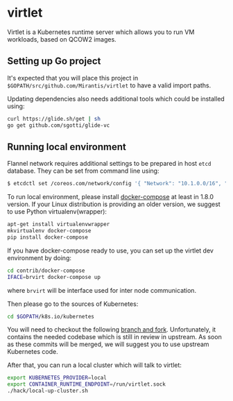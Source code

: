 # virtlet

Virtlet is a Kubernetes runtime server which allows you to run VM workloads, based on QCOW2 images.

## Setting up Go project

It's expected that you will place this project in `$GOPATH/src/github.com/Mirantis/virtlet` to have a valid import paths.

Updating dependencies also needs additional tools which could be installed using:

```sh
curl https://glide.sh/get | sh
go get github.com/sgotti/glide-vc
```

## Running local environment

Flannel network requires additional settings to be prepared in host `etcd` database. They can be set from command line using:

```sh
$ etcdctl set /coreos.com/network/config '{ "Network": "10.1.0.0/16", "Backend": { "Type": "host-gw" } }'
```

To run local environment, please install [docker-compose](https://pypi.python.org/pypi/docker-compose)
at least in 1.8.0 version. If your Linux distribution is providing an older version, we suggest to
use Python virtualenv(wrapper):

```sh
apt-get install virtualenvwrapper
mkvirtualenv docker-compose
pip install docker-compose
```

If you have docker-compose ready to use, you can set up the virtlet dev environment by doing:

```sh
cd contrib/docker-compose
IFACE=brvirt docker-compose up
```

where `brvirt` will be interface used for inter node communication.

Then please go to the sources of Kubernetes:

```sh
cd $GOPATH/k8s.io/kubernetes
```

You will need to checkout the following [branch and fork](https://github.com/nhlfr/kubernetes/tree/syncpod-virtlet).
Unfortunately, it contains the needed codebase which is still in review in upstream. As soon as these
commits will be merged, we will suggest you to use upstream Kubernetes code.

After that, you can run a local cluster which will talk to virtlet:

```sh
export KUBERNETES_PROVIDER=local
export CONTAINER_RUNTIME_ENDPOINT=/run/virtlet.sock
./hack/local-up-cluster.sh
```
